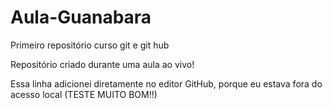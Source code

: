 # Aula-Guanabara
 Primeiro repositório curso git e git hub

Repositório criado durante uma aula ao vivo!

Essa linha adicionei diretamente no editor GitHub, porque eu estava fora do acesso local (TESTE MUITO BOM!!)
